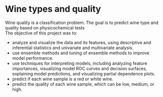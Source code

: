 # Wine types and quality
Wine quality is a classification problem. The goal is to predict wine type and quality based on physicochemical tests <br />
The objective of this project was to:
+ analyze and visualize the data and its features, using descriptive and inferential statistics and univariate and multivariate analysis.
+ use ensemble methods and tuning of ensemble methods to improve model performance.
+ use techniques for interpreting models, including analyzing feature importances, visualizing model ROC curves and decision surfaces, explaining model predictions, and visualizing partial dependence plots.
+ predict if each wine sample is a red or white wine.
+ predict the quality of each wine sample, which can be low, medium, or high.